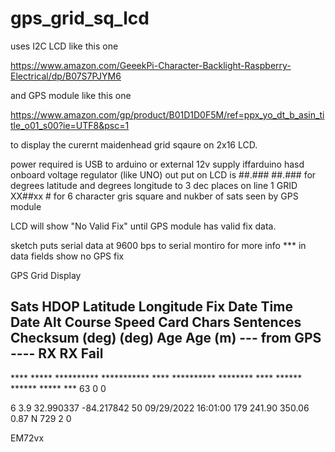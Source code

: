 # gps_grid_sq_lcd

uses I2C LCD like this one

https://www.amazon.com/GeeekPi-Character-Backlight-Raspberry-Electrical/dp/B07S7PJYM6

and GPS module like this one

https://www.amazon.com/gp/product/B01D1D0F5M/ref=ppx_yo_dt_b_asin_title_o01_s00?ie=UTF8&psc=1


to display the curernt maidenhead grid sqaure on 2x16 LCD.

power required is USB to arduino or external 12v supply iffarduino hasd onboard voltage regulator (like UNO)
out put on LCD is
 ##.### ##.###         for degrees latitude and degrees longitude to 3 dec places on line 1
 GRID XX##xx  #        for 6 character gris square and nukber of sats seen by GPS module
 
 LCD will show "No Valid Fix"  until GPS module has valid fix data.
 
 sketch puts serial data at 9600 bps to serial montiro for more info
 *** in data fields show no GPS fix
 
GPS Grid Display

Sats HDOP  Latitude   Longitude   Fix  Date       Time     Date Alt    Course Speed Card  Chars Sentences Checksum
           (deg)      (deg)       Age                      Age  (m)    --- from GPS ----  RX    RX        Fail
------------------------------------------------------------------------------------------------------------------

**** ***** ********** *********** **** ********** ******** **** ****** ****** ***** ***   63    0         0        

6    3.9   32.990337  -84.217842  50   09/29/2022 16:01:00 179  241.90 350.06 0.87  N     729   2         0        

EM72vx


